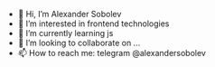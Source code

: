 - 👋 Hi, I’m Alexander Sobolev
- 👀 I’m interested in frontend technologies
- 🌱 I’m currently learning js
- 💞️ I’m looking to collaborate on ...
- 📫 How to reach me: telegram @alexandersobolev
